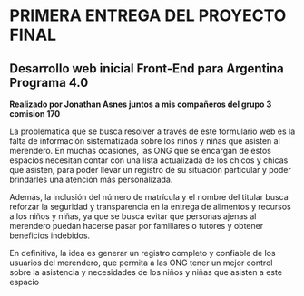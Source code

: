 # PRIMERA ENTREGA DEL PROYECTO FINAL

## Desarrollo web inicial Front-End para Argentina Programa 4.0

**Realizado por Jonathan Asnes juntos a mis compañeros del grupo 3 comision 170** 

La problematica que se busca resolver a través de este formulario web es la falta de información sistematizada sobre los niños y niñas que asisten al merendero. En muchas ocasiones, las ONG que se encargan de estos espacios necesitan contar con una lista actualizada de los chicos y chicas que asisten, para poder llevar un registro de su situación particular y poder brindarles una atención más personalizada.

Además, la inclusión del número de matrícula y el nombre del titular busca reforzar la seguridad y transparencia en la entrega de alimentos y recursos a los niños y niñas, ya que se busca evitar que personas ajenas al merendero puedan hacerse pasar por familiares o tutores y obtener beneficios indebidos.

En definitiva, la idea es generar un registro completo y confiable de los usuarios del merendero, que permita a las ONG tener un mejor control sobre la asistencia y necesidades de los niños y niñas que asisten a este espacio

